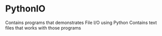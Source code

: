 # PythonIO
Contains programs that demonstrates File I/O using Python
Contains text files that works with those programs